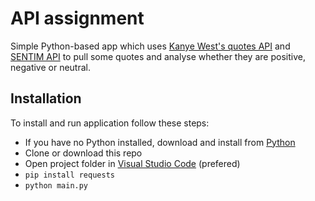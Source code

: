 # API assignment

Simple Python-based app which uses [Kanye West's quotes API](https://kanye.rest/) and [SENTIM API](https://sentim-api.herokuapp.com/) to pull some quotes and analyse whether they are positive, negative or neutral. 

## Installation
To install and run application follow these steps:
* If you have no Python installed, download and install from [Python](https://www.python.org/downloads/)  
* Clone or download this repo
* Open project folder in [Visual Studio Code](https://code.visualstudio.com/download) (prefered)
* `pip install requests`
* `python main.py`
